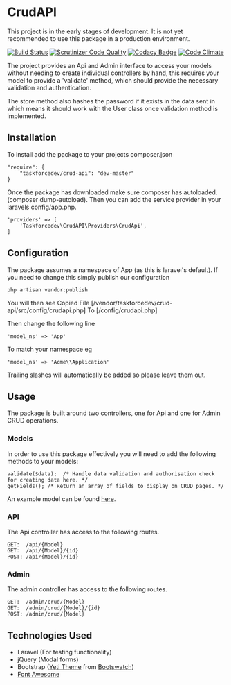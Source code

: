 # CrudAPI #
This project is in the early stages of development.  It is not yet recommended to use this package in a production environment.

[![Build Status](https://travis-ci.org/taskforcedev/crud-api.svg?branch=master)](https://travis-ci.org/taskforcedev/crud-api) [![Scrutinizer Code Quality](https://scrutinizer-ci.com/g/taskforcedev/crud-api/badges/quality-score.png?b=master)](https://scrutinizer-ci.com/g/taskforcedev/crud-api/?branch=master) [![Codacy Badge](https://www.codacy.com/project/badge/aff7a9540c4b4f03977393a05d23a25d)](https://www.codacy.com/public/taskforce2eu/crud-api) [![Code Climate](https://codeclimate.com/github/taskforcedev/crud-api/badges/gpa.svg)](https://codeclimate.com/github/taskforcedev/crud-api)

The project provides an Api and Admin interface to access your models without needing to create individual controllers by hand, this requires your model to provide a 'validate' method, which should provide the necessary validation and authentication.

The store method also hashes the password if it exists in the data sent in which means it should work with the User class once validation method is implemented.

## Installation ##
To install add the package to your projects composer.json

    "require": {
        "taskforcedev/crud-api": "dev-master"
    }

Once the package has downloaded make sure composer has autoloaded.  (composer dump-autoload).  Then you can add the service provider in your laravels config/app.php.

    'providers' => [
        'Taskforcedev\CrudAPI\Providers\CrudApi',
    ]

## Configuration ##

The package assumes a namespace of App (as this is laravel's default).  If you need to change this simply publish our configuration

    php artisan vendor:publish

You will then see Copied File [/vendor/taskforcedev/crud-api/src/config/crudapi.php] To [/config/crudapi.php]

Then change the following line

    'model_ns' => 'App'

To match your namespace eg

    'model_ns' => 'Acme\\Application'

Trailing slashes will automatically be added so please leave them out.

## Usage ##
The package is built around two controllers, one for Api and one for Admin CRUD operations.

### Models ###
In order to use this package effectively you will need to add the following methods to your models:

    validate($data);  /* Handle data validation and authorisation check for creating data here. */
    getFields(); /* Return an array of fields to display on CRUD pages. */
    
An example model can be found [here](https://gist.github.com/taskforcedev/e2c9e3522dd030907d52).

### API ###
The Api controller has access to the following routes.

    GET:  /api/{Model}
    GET:  /api/{Model}/{id}
    POST: /api/{Model}/{id}

### Admin ###
The admin controller has access to the following routes.

    GET:  /admin/crud/{Model}
    GET:  /admin/crud/{Model}/{id}
    POST: /admin/crud/{Model}

## Technologies Used ##
 * Laravel (For testing functionality)
 * jQuery (Modal forms)
 * Bootstrap ([Yeti Theme](https://bootswatch.com/yeti/) from [Bootswatch](https://bootswatch.com/))
 * [Font Awesome](http://fortawesome.github.io/Font-Awesome/)